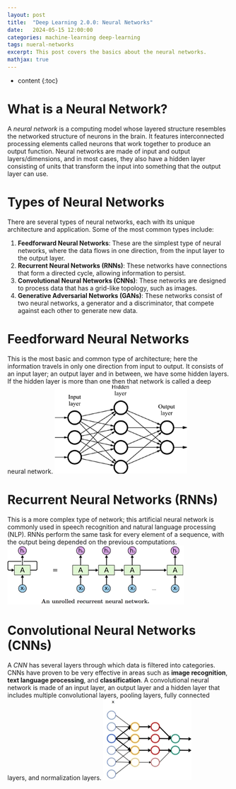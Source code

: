 ```yaml
---
layout: post
title:  "Deep Learning 2.0.0: Neural Networks"
date:   2024-05-15 12:00:00
categories: machine-learning deep-learning
tags: nueral-networks
excerpt: This post covers the basics about the neural networks.
mathjax: true
---
```


* content
{:toc}


# What is a Neural Network?
A _neural network_ is a computing model whose layered structure resembles the networked structure of neurons in the brain. 
It features interconnected processing elements called neurons that work together to produce an output function. Neural networks are made of input and output layers/dimensions, and in most cases, they also have a hidden layer 
consisting of units that transform the input into something that the output layer can use.

# Types of Neural Networks
There are several types of neural networks, each with its unique architecture and application. Some of the most common types include:
1. **Feedforward Neural Networks**: These are the simplest type of neural networks, where the data flows in one direction, from the input layer to the output layer.
2. **Recurrent Neural Networks (RNNs)**: These networks have connections that form a directed cycle, allowing information to persist.
3. **Convolutional Neural Networks (CNNs)**: These networks are designed to process data that has a grid-like topology, such as images.
4. **Generative Adversarial Networks (GANs)**: These networks consist of two neural networks, a generator and a discriminator, that compete against each other to generate new data.

# Feedforward Neural Networks
This is the most basic and common type of architecture; here the information travels in only one direction from input to output. It consists of an input layer; an output layer and in between, we have some hidden layers. If the hidden layer is more than one then that network is called a deep neural network.
![Feedforward Neural Network](/assets/images/deep_learning/200/feed-forward.png)

# Recurrent Neural Networks (RNNs)
This is a more complex type of network; this artificial neural network is commonly used in speech recognition and natural language processing (NLP). RNNs perform the same task for every element of a sequence, with the output being depended on the previous computations.
![Recurrent Neural Network](/assets/images/deep_learning/200/RNN.png)

# Convolutional Neural Networks (CNNs)
A _CNN_ has several layers through which data is filtered into categories. CNNs have proven to be very effective in areas such as **image recognition**, **text language processing**, and **classification**. A convolutional neural network is made of an input layer, an output layer and a hidden layer that includes multiple convolutional layers, pooling layers, fully connected layers, and normalization layers.
![Convolutional Neural Network](/assets/images/deep_learning/200/CNN.png)